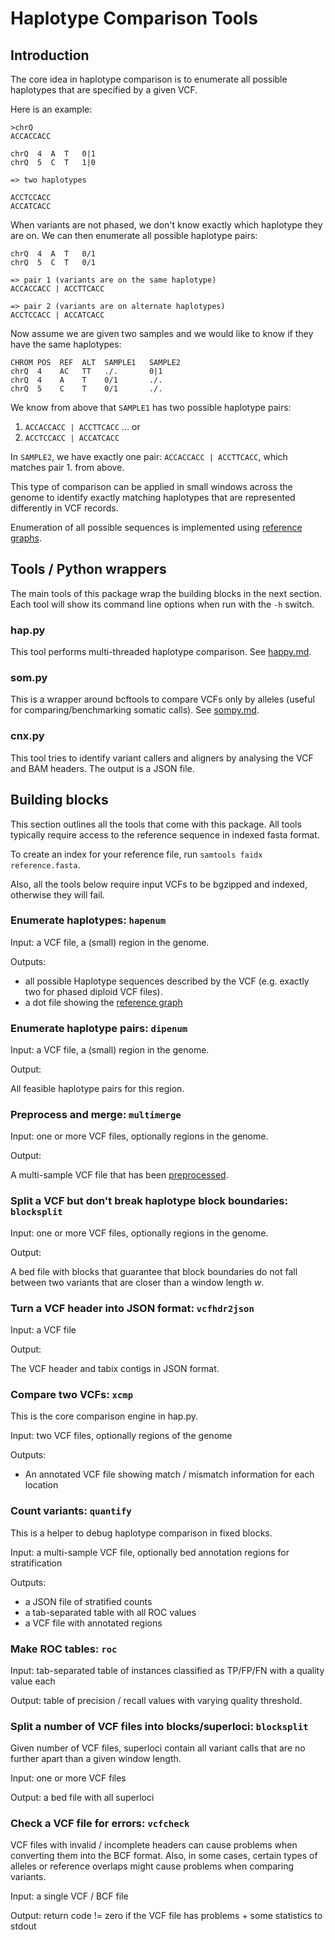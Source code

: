 Haplotype Comparison Tools
==========================

Introduction
------------

The core idea in haplotype comparison is to enumerate all possible haplotypes
that are specified by a given VCF.

Here is an example:

```
>chrQ
ACCACCACC

chrQ  4  A  T   0|1
chrQ  5  C  T   1|0

=> two haplotypes

ACCTCCACC
ACCATCACC
```

When variants are not phased, we don't know exactly which haplotype they are on.
We can then enumerate all possible haplotype pairs:

```
chrQ  4  A  T   0/1
chrQ  5  C  T   0/1

=> pair 1 (variants are on the same haplotype)
ACCACCACC | ACCTTCACC

=> pair 2 (variants are on alternate haplotypes)
ACCTCCACC | ACCATCACC
```

Now assume we are given two samples and we would like to know if they have the
same haplotypes:

```
CHROM POS  REF  ALT  SAMPLE1   SAMPLE2
chrQ  4    AC   TT   ./.       0|1
chrQ  4    A    T    0/1       ./.
chrQ  5    C    T    0/1       ./.
```

We know from above that `SAMPLE1` has two possible haplotype pairs:

1. `ACCACCACC | ACCTTCACC` ... or
2. `ACCTCCACC | ACCATCACC`

In `SAMPLE2`, we have exactly one pair: `ACCACCACC | ACCTTCACC`, which matches
pair 1. from above.

This type of comparison can be applied in small windows across the genome to
identify exactly matching haplotypes that are represented differently in VCF
records.

Enumeration of all possible sequences is implemented using
[reference graphs](refgraph.md).

Tools / Python wrappers
-----------------------

The main tools of this package wrap the building blocks in the next section.
Each tool will show its command line options when run with the `-h` switch.

### hap.py

This tool performs multi-threaded haplotype comparison. See
[happy.md](happy.md).

### som.py

This is a wrapper around bcftools to compare VCFs only by alleles (useful for
comparing/benchmarking somatic calls). See [sompy.md](sompy.md).

### cnx.py

This tool tries to identify variant callers and aligners by analysing the VCF
and BAM headers. The output is a JSON file.

Building blocks
---------------

This section outlines all the tools that come with this package. All tools
typically require access to the reference sequence in indexed fasta format.

To create an index for your reference file, run
`samtools faidx reference.fasta`.

Also, all the tools below require input VCFs to be bgzipped and indexed,
otherwise they will fail.

### Enumerate haplotypes: `hapenum`

Input: a VCF file, a (small) region in the genome.

Outputs:

* all possible Haplotype sequences described by the VCF (e.g. exactly two
   for phased diploid VCF files).
* a dot file showing the [reference graph](refgraph.md)

### Enumerate haplotype pairs: `dipenum`

Input: a VCF file, a (small) region in the genome.

Output:

All feasible haplotype pairs for this region.

### Preprocess and merge: `multimerge`

Input: one or more VCF files, optionally regions in the genome.

Output:

A multi-sample VCF file that has been [preprocessed](normalisation.md).

### Split a VCF but don't break haplotype block boundaries: `blocksplit`

Input: one or more VCF files, optionally regions in the genome.

Output:

A bed file with blocks that guarantee that block boundaries do not fall between
two variants that are closer than a window length *w*.

### Turn a VCF header into JSON format: `vcfhdr2json`

Input: a VCF file

Output:

The VCF header and tabix contigs in JSON format.

### Compare two VCFs: `xcmp`

This is the core comparison engine in hap.py.

Input: two VCF files, optionally regions of the genome

Outputs:

* An annotated VCF file showing match / mismatch information for each location

### Count variants: `quantify`

This is a helper to debug haplotype comparison in fixed blocks.

Input: a multi-sample VCF file, optionally bed annotation regions for
       stratification

Outputs:

* a JSON file of stratified counts
* a tab-separated table with all ROC values
* a VCF file with annotated regions

### Make ROC tables: `roc`

Input: tab-separated table of instances classified as TP/FP/FN with a quality
       value each

Output: table of precision / recall values with varying quality threshold.

### Split a number of VCF files into blocks/superloci: `blocksplit`

Given number of VCF files, superloci contain all variant calls that
are no further apart than a given window length.

Input: one or more VCF files

Output: a bed file with all superloci

### Check a VCF file for errors: `vcfcheck`

VCF files with invalid / incomplete headers can cause problems when converting them
into the BCF format. Also, in some cases, certain types of alleles or reference
overlaps might cause problems when comparing variants.

Input: a single VCF / BCF file

Output: return code != zero if the VCF file has problems + some statistics to stdout

